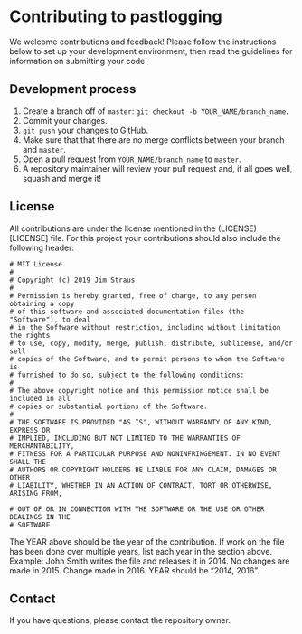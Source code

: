 # Contributing to pastlogging

We welcome contributions and feedback! Please follow the instructions below to set up your development environment, then read the guidelines for information on submitting your code.

## Development process

1. Create a branch off of `master`: `git checkout -b YOUR_NAME/branch_name`.
2. Commit your changes.
3. `git push` your changes to GitHub.
4. Make sure that that there are no merge conflicts between your branch and `master`.
5. Open a pull request from `YOUR_NAME/branch_name` to `master`.
6. A repository maintainer will review your pull request and, if all goes well, squash and merge it!

## License

All contributions are under the license mentioned in the (LICENSE)[LICENSE] file. For this project your contributions should also include the following header:

```
# MIT License
#
# Copyright (c) 2019 Jim Straus
#
# Permission is hereby granted, free of charge, to any person obtaining a copy
# of this software and associated documentation files (the "Software"), to deal
# in the Software without restriction, including without limitation the rights
# to use, copy, modify, merge, publish, distribute, sublicense, and/or sell
# copies of the Software, and to permit persons to whom the Software is
# furnished to do so, subject to the following conditions:
#
# The above copyright notice and this permission notice shall be included in all
# copies or substantial portions of the Software.
#
# THE SOFTWARE IS PROVIDED "AS IS", WITHOUT WARRANTY OF ANY KIND, EXPRESS OR
# IMPLIED, INCLUDING BUT NOT LIMITED TO THE WARRANTIES OF MERCHANTABILITY,
# FITNESS FOR A PARTICULAR PURPOSE AND NONINFRINGEMENT. IN NO EVENT SHALL THE
# AUTHORS OR COPYRIGHT HOLDERS BE LIABLE FOR ANY CLAIM, DAMAGES OR OTHER
# LIABILITY, WHETHER IN AN ACTION OF CONTRACT, TORT OR OTHERWISE, ARISING FROM,

# OUT OF OR IN CONNECTION WITH THE SOFTWARE OR THE USE OR OTHER DEALINGS IN THE
# SOFTWARE.
```

The YEAR above should be the year of the contribution. If work on the file has been done over multiple years, list each year in the section above. Example: John Smith writes the file and releases it in 2014. No changes are made in 2015. Change made in 2016. YEAR should be “2014, 2016”.

## Contact

If you have questions, please contact the repository owner.